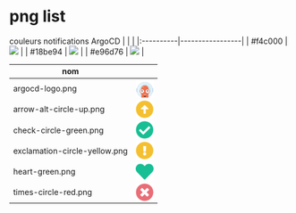 # png list

couleurs notifications ArgoCD
| | |
|:----------|-----------------|
| #f4c000 | <img src="http://via.placeholder.com/40/f4c000/f4c000"> |
| #18be94 | <img src="http://via.placeholder.com/40/18be94/18be94"> |
| #e96d76 | <img src="http://via.placeholder.com/40/e96d76/e96d76"> |


| nom  |  |
|------------- | :-------------: |
| argocd-logo.png | <img src="https://github.com/passmanSA/public-icons/blob/master/png/argocd-logo.png" width=32 align=center> |
| arrow-alt-circle-up.png | <img src="https://github.com/passmanSA/public-icons/blob/master/png/arrow-alt-circle-up.png" width=32 align=center> |
| check-circle-green.png | <img src="https://github.com/passmanSA/public-icons/blob/master/png/check-circle-green.png" width=32 align=center> |
| exclamation-circle-yellow.png | <img src="https://github.com/passmanSA/public-icons/blob/master/png/exclamation-circle-yellow.png" width=32 align=center> |
| heart-green.png | <img src="https://github.com/passmanSA/public-icons/blob/master/png/heart-green.png" width=32 align=center> |
| times-circle-red.png | <img src="https://github.com/passmanSA/public-icons/blob/master/png/times-circle-red.png" width=32 align=center> |
